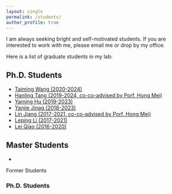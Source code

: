 ```yaml
---
layout: single
permalink: /students/
author_profile: true
---
```

I am always seeking bright and self-motivated students. If you are interested to work with me, please email me or drop by my office.

Here is a list of graduate students in my lab:

## Ph.D. Students

* [Taiming Wang (2020-2024)](#) 
* [Hanling Tang (2019-2024, co-co-advised by Porf. Hong Mei)](#)
* [Yaming Hu (2019-2023)](#)
* [Yanjie Jinag (2018-2023)](#)
* [Lin Jiang (2017-2021, co-co-advised by Porf. Hong Mei)](#)
* [Leping Li (2017-2021)](#)
* [Lei Qiao (2016-2020)](#)

## Master Students

* []()

Former Students
### Ph.D. Students


